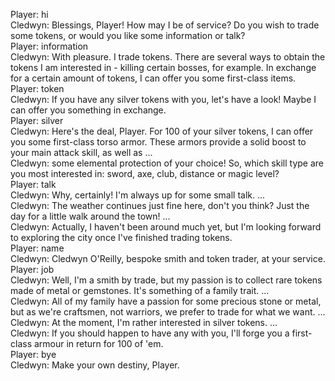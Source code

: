 Player: hi  
Cledwyn: Blessings, Player! How may I be of service? Do you wish to trade some tokens, or would you like some information or talk?  
Player: information  
Cledwyn: With pleasure. <bows> I trade tokens. There are several ways to obtain the tokens I am interested in - killing certain bosses, for example. In exchange for a certain amount of tokens, I can offer you some first-class items.  
Player: token  
Cledwyn: If you have any silver tokens with you, let's have a look! Maybe I can offer you something in exchange.  
Player: silver  
Cledwyn: Here's the deal, Player. For 100 of your silver tokens, I can offer you some first-class torso armor. These armors provide a solid boost to your main attack skill, as well as ...  
Cledwyn: some elemental protection of your choice! So, which skill type are you most interested in: sword, axe, club, distance or magic level?  
Player: talk  
Cledwyn: Why, certainly! I'm always up for some small talk. ...  
Cledwyn: The weather continues just fine here, don't you think? Just the day for a little walk around the town! ...  
Cledwyn: Actually, I haven't been around much yet, but I'm looking forward to exploring the city once I've finished trading tokens.  
Player: name  
Cledwyn: <bows> Cledwyn O'Reilly, bespoke smith and token trader, at your service.  
Player: job  
Cledwyn: Well, I'm a smith by trade, but my passion is to collect rare tokens made of metal or gemstones. It's something of a family trait. ...  
Cledwyn: All of my family have a passion for some precious stone or metal, but as we're craftsmen, not warriors, we prefer to trade for what we want. ...  
Cledwyn: At the moment, I'm rather interested in silver tokens. ...  
Cledwyn: If you should happen to have any with you, I'll forge you a first-class armour in return for 100 of 'em.  
Player: bye  
Cledwyn: Make your own destiny, Player.  
